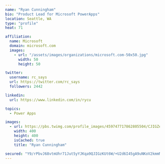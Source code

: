 ```yaml
---
name: "Ryan Cunningham"
bio: "Product Lead for Microsoft PowerApps"
location: Seattle, WA
type: "profile"
heat: 71

affiliation:
  name: Microsoft
  domain: microsoft.com
  images:
    - url: "/assets/images/organizations/microsoft.com-50x50.jpg"
      width: 50
      height: 50

twitter:
  username: rc_says
  url: https://twitter.com/rc_says
  followers: 2442

linkedin:
  url: https://www.linkedin.com/in/rycu

topics:
  - Power Apps

images:
  - url: https://pbs.twimg.com/profile_images/459747717862805504/CJIGZejd_400x400.png
    width: 400
    height: 400
    isCached: true
    title: "Ryan Cunningham"

secured: "Y9/rPbvJ68vtmUhr71Jut5yYJKqa9QJIGzKUt6W/+U2d6I45gA9uNKoV2kmmM02mNOkGP9O0yr19lxPAMlVp2f3uXiJLgv8g7jGHSejsbb+t6jM4Z1AN/po2BO2Wc7V23x1reOSj+skJweSORqsPC8Nh4cRLRxnb2cFeuVfGoN0x9DYFSSJC0j86vCtZxL42g1ZZwm8BsRo4onPngveOs+Ao3QGMFhPXZrcYIU7Od+Ci5J8szrX9R6+rY+5uc3lt/cV0jT1oZl5hKdbmTW3+9cy9KyxoHHgnntxpo0Ul15yxFHDogb04f9jUgg8ZFhsFhBqEEkMeUc5PgjU6LgCyXrAk/AGplf64M9Fi3eRglWAQgKoET7sUPsb1Cj7KEYh56xT8TdO2Oc0bVtE+UiTKWoVRaFz8xLwnxIu4uU656Zw=;QXjg6wMPJwK4VwAw3VBr2w=="
---
```


